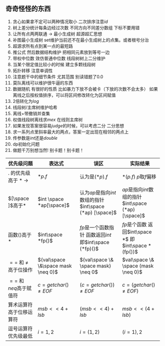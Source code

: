 ## 奇奇怪怪的东西

1. 贪心如果拿不定可以两种情况取小 二次排序注意$id$
2. 树上差分统计每条边经过次数 不同方向不同差分数组 下标不要用错
3. 让所有点两两联通 $\rightarrow$ 最小生成树 超源超汇思想
4. 补图最小生成树  set维护当前还不在最小生成树上的点集。或者根号分治
5. 超源求所有点到某一点的最短路
6. 推公式 然后数据结构维护 把相同元素放到等号一边
7. 带权中位数 效仿普通中位数 线段树树上二分维护
8. 当某个限定值比较小的时候 建立多颗线段树
9. 拓扑转移 注意单调性
10. 注意题干中的细节条件 尤其范围 别读错题了0.0
11. 莫队离线可以维护很牛逼的东西
12. 数据随机 有很好的性质 比如暴力下放不会被卡（下放的次数不会太多） 如果离线之后按权值排序，可以将区间修改转化为区间赋值
13. $2$倍转化为$log$
14. 线段树/主席树维护哈希
15. 离线+带撤销并查集
16. 权值线段树离线求$mex$ 在线则主席树
17. 如果发现答案很容易$judge$的时候，可以考虑二分 二分思想
18. 求一系列点里斜率最大的两点，答案一定出现在相邻的两点上
19. 传参数是$int$还是$double$
20. dp初始化问题
21. 做题千万别想当然! 别卡题！别卡题！

| 优先级问题                         | 表达式                             | 误区                                                     | 实际结果                                             |
| ---------------------------------- | ---------------------------------- | -------------------------------------------------------- | ---------------------------------------------------- |
| $.$ 的优先级高于 $*$ $\rightarrow$ | $*p.f$                             | 认为是$(*p).f$                                           | $*(p.f)$ $p$取$f$偏移                                |
| $[\space ]$高于$*$                 | $int \space *ap[\space]$           | 认为$ap$是指向$int$数组的指针 $int\space (*ap) [\space]$ | $ap$是指向$int$数组的指针 $int\space (*ap) [\space]$ |
| 函数$()$高于$*$                    | $int\space *fp()$                  | $fp$是一个函数指针 函数返回$int$ 即$int\space (*fp)()$   | $fp$是个函数 返回$int\space *$ 即$int\space *(fp())$ |
| $==$ 和 $\neq$高于位操作           | $(val\space \&\space mask \neq 0)$ | $(val\space \& \space mask) \neq 0$                      | $val\space \& \space (mask \neq 0)$                  |
| $==$ 和 $neq$高于赋值符            | $c = getchar() \neq EOF$           | $(c = getchar()) \neq EOF$                               | $c = (getchar() \neq EOF)$                           |
| 算术运算符高于位移运算符           | $msb << 4 + lsb$                   | $(msb << 4) + lsb$                                       | $msb << (4 + lsb)$                                   |
| 逗号运算符优先级最低               | $i = 1, 2$                         | $i = (1, 2)$                                             | $(i = 1),2$                                          |

